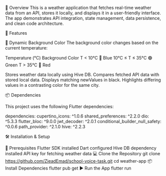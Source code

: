 📌 Overview
This is a weather application that fetches real-time weather data from an API, stores it locally, and displays it in a user-friendly interface. The app demonstrates API integration, state management, data persistence, and clean code architecture.

🚀 Features

🌈 Dynamic Background Color
The background color changes based on the current temperature:

Temperature (°C)	Background Color
T < 10°C	🔵 Blue
10°C ≤ T ≤ 35°C	🟢 Green
T > 35°C	🔴 Red

Stores weather data locally using Hive DB.
Compares fetched API data with stored local data.
Displays matching newValues in black.
Highlights differing values in a contrasting color for the same city.


📦 Dependencies

This project uses the following Flutter dependencies:

dependencies:
cupertino_icons: ^1.0.6
shared_preferences: ^2.2.0
dio: ^5.3.3
flutter_bloc: ^9.0.0
jwt_decoder: ^2.0.1
conditional_builder_null_safety: ^0.0.6
path_provider: ^2.1.0
hive: ^2.2.3


🛠 Installation & Setup

📌 Prerequisites
Flutter SDK installed
Dart configured
Hive DB dependency installed
API key for fetching weather data
💻 Clone the Repository
git clone https://github.com/ZieadEmad/school-voice-task.git
cd weather-app
📦 Install Dependencies
flutter pub get
▶️ Run the App
flutter run
